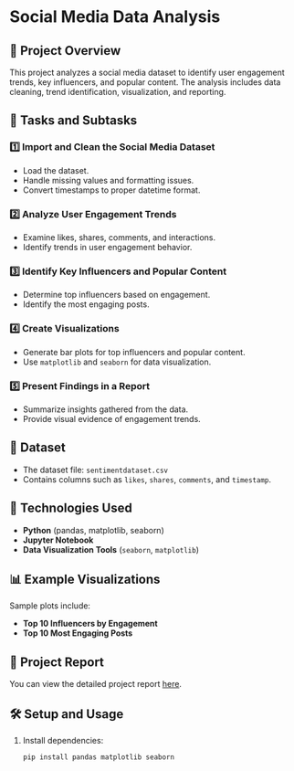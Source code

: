 # Social Media Data Analysis

## 📌 Project Overview

This project analyzes a social media dataset to identify user engagement trends, key influencers, and popular content. The analysis includes data cleaning, trend identification, visualization, and reporting.

## 📝 Tasks and Subtasks

### 1️⃣ Import and Clean the Social Media Dataset

- Load the dataset.
- Handle missing values and formatting issues.
- Convert timestamps to proper datetime format.

### 2️⃣ Analyze User Engagement Trends

- Examine likes, shares, comments, and interactions.
- Identify trends in user engagement behavior.

### 3️⃣ Identify Key Influencers and Popular Content

- Determine top influencers based on engagement.
- Identify the most engaging posts.

### 4️⃣ Create Visualizations

- Generate bar plots for top influencers and popular content.
- Use `matplotlib` and `seaborn` for data visualization.

### 5️⃣ Present Findings in a Report

- Summarize insights gathered from the data.
- Provide visual evidence of engagement trends.

## 📂 Dataset

- The dataset file: `sentimentdataset.csv`
- Contains columns such as `likes`, `shares`, `comments`, and `timestamp`.

## 🚀 Technologies Used

- **Python** (pandas, matplotlib, seaborn)
- **Jupyter Notebook**
- **Data Visualization Tools** (`seaborn`, `matplotlib`)

## 📊 Example Visualizations

Sample plots include:

- **Top 10 Influencers by Engagement**
- **Top 10 Most Engaging Posts**

## 📜 Project Report

You can view the detailed project report [here](https://drive.google.com/file/d/1_3YZhMrxHqaN--wWNPHb6mzpnOHdwRUd/view?usp=drive_link).

## 🛠 Setup and Usage

1. Install dependencies:
   ```bash
   pip install pandas matplotlib seaborn
   ```
